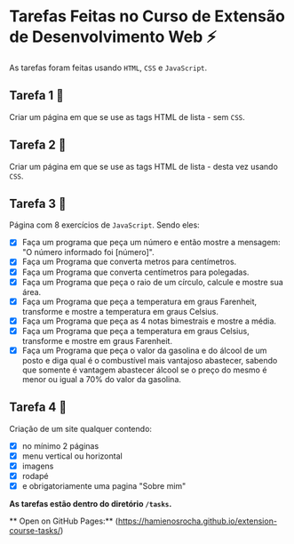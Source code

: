 # Tarefas Feitas no Curso de Extensão de Desenvolvimento Web ⚡️

As tarefas foram feitas usando `HTML`, `CSS` e `JavaScript`.

## Tarefa 1 📝

Criar um página em que se use as tags HTML de lista - sem `CSS`.

## Tarefa 2 📝

Criar um página em que se use as tags HTML de lista - desta vez usando `CSS`.

## Tarefa 3 📝

Página com 8 exercícios de `JavaScript`. Sendo eles:

- [x] Faça um programa que peça um número e então mostre a mensagem: "O número informado foi [número]".
- [x] Faça um Programa que converta metros para centímetros.
- [x] Faça um Programa que converta centímetros para polegadas.
- [x] Faça um Programa que peça o raio de um círculo, calcule e mostre sua área.
- [x] Faça um Programa que peça a temperatura em graus Farenheit, transforme e mostre a temperatura em graus Celsius.
- [x] Faça um Programa que peça as 4 notas bimestrais e mostre a média.
- [x] Faça um Programa que peça a temperatura em graus Celsius, transforme e mostre em graus Farenheit.
- [x] Faça um Programa que peça o valor da gasolina e do álcool de um posto e diga qual é o combustível mais vantajoso abastecer, sabendo que somente é vantagem abastecer álcool se o preço do mesmo é menor ou igual a 70% do valor da gasolina.

## Tarefa 4 📝

Criação de um site qualquer contendo:

- [x] no mínimo 2 páginas
- [x] menu vertical ou horizontal
- [x] imagens
- [x] rodapé
- [x] e obrigatoriamente uma pagina "Sobre mim"

**As tarefas estão dentro do diretório `/tasks`.**

** Open on GitHub Pages:** (https://hamienosrocha.github.io/extension-course-tasks/) 
